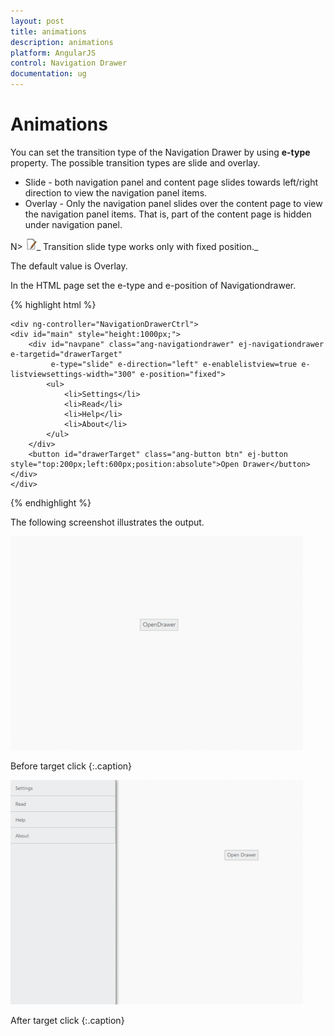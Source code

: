 ```yaml
---
layout: post
title: animations
description: animations
platform: AngularJS
control: Navigation Drawer
documentation: ug
---
```


# Animations

You can set the transition type of the Navigation Drawer by using **e-type** property. The possible transition types are slide and overlay.

* Slide - both navigation panel and content page slides towards left/right direction to view the navigation panel items.
* Overlay - Only the navigation panel slides over the content page to view the navigation panel items. That is, part of the content page is hidden under navigation panel.


N> ![C:\Users\ApoorvahR\Desktop\Note.png](animations_images\animations_img1.png)_ Transition slide type works only with fixed position._

The default value is Overlay.

In the HTML page set the e-type and e-position of Navigationdrawer.


{% highlight html %}

    <div ng-controller="NavigationDrawerCtrl">
    <div id="main" style="height:1000px;">
        <div id="navpane" class="ang-navigationdrawer" ej-navigationdrawer e-targetid="drawerTarget"
             e-type="slide" e-direction="left" e-enablelistview=true e-listviewsettings-width="300" e-position="fixed">
            <ul>
                <li>Settings</li>
                <li>Read</li>
                <li>Help</li>
                <li>About</li>
            </ul>
        </div>
        <button id="drawerTarget" class="ang-button btn" ej-button style="top:200px;left:600px;position:absolute">Open Drawer</button>
    </div>
    </div>

 {% endhighlight %}
  
The following screenshot illustrates the output.

![](animations_images\animations_img2.png)

Before target click
{:.caption}

![](animations_images\animations_img3.png)

After target click
{:.caption}


